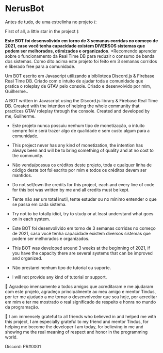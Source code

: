 # NerusBot
Antes de tudo, de uma estrelinha no projeto (:

First of all, a little star in the project (:

**Este BOT foi desenvolivido em torno de 3 semanas corridas no começo de 2021, caso você tenha capacidade existem DIVERSOS sistemas que podem ser melhorados, otimizados e organizados.**
*Recomendo aprender sobre o funcionamento da Real Time DB para reduzir o consumo de banda dos sistemas. Como dito acima este projeto foi feito em 3 semanas corridos e liberado free para a comunidade.

Um BOT escrito em Javascript utilizando a biblioteca Discord.js & Firebase Real Time DB. Criado com o intuito de ajudar toda a comunidade que pratica o roleplay de GTAV pelo console. Criado e desenvolvido por mim, Guilherme..

A BOT written in Javascript using the Discord.js library & Firebase Real Time DB. Created with the intention of helping the whole community that practices GTAV roleplay through the console. Created and developed by me, Guilherme.

* Este projeto nunca possuiu nenhum tipo de monetização, o intuito sempre foi e será trazer algo de qualidade e sem custo algum para a comunidade.
* This project never has any kind of monetization, the intention has always been and will be to bring something of quality and at no cost to the community.

* Não venda/possua os créditos deste projeto, toda e qualquer linha de código deste bot foi escrito por mim e todos os créditos devem ser mantidos.
* Do not sell/own the credits for this project, each and every line of code for this bot was written by me and all credits must be kept.

* Tente não ser um total inutil, tente estudar ou no mínimo entender o que se passa em cada sistema.
* Try not to be totally idiot, try to study or at least understand what goes on in each system.

* Este BOT foi desenvolivido em torno de 3 semanas corridas no começo de 2021, caso você tenha capacidade existem diversos sistemas que podem ser melhorados e organizados.
* This BOT was developed around 3 weeks at the beginning of 2021, if you have the capacity there are several systems that can be improved and organized.

* Não prestarei nenhum tipo de tutorial ou suporte.
* I will not provide any kind of tutorial or support.

🌟 Agradeço imensamente a todos amigos que acreditaram e me ajudaram com este projeto, agradeço principalmente ao meu amigo e mentor Tindus, por ter me ajudado a me tornar o desenvolvedor que sou hoje, por acreditar em mim e ter me mostrado o real significado de respeito e honra no mundo da programação.

🌟 I am immensely grateful to all friends who believed in and helped me with this project, I am especially grateful to my friend and mentor Tindus, for helping me become the developer I am today, for believing in me and showing me the real meaning of respect and honor in the programming world.

Discord: PR#0001
